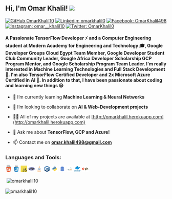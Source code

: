 ## Hi, I'm Omar Khalil! <img src="https://media.giphy.com/media/hvRJCLFzcasrR4ia7z/giphy.gif" width="28">

[![GitHub OmarKhalil10](https://img.shields.io/github/followers/OmarKhalil10?label=follow&style=social)](https://github.com/OmarKhalil10)
[![Linkedin: omarkhalil0](https://img.shields.io/badge/-omarkhalil0-blue?style=flat-square&logo=Linkedin&logoColor=white&link=https://www.linkedin.com/in/omarkhalil0/)](https://www.linkedin.com/in/omarkhalil0/)
[![Facebook: OmarKhalil498](https://img.shields.io/badge/-OmarKhalil498-blue?style=flat-square&logo=Facebook&logoColor=white&link=https://www.facebook.com/OmarKhalil498/)](https://www.facebook.com/OmarKhalil498/)
[![Instagram: omar__khalil10](https://img.shields.io/badge/-omar__khalil10-bc2a8d?style=flat-square&logo=Instagram&logoColor=white&link=https://www.instagram.com/omar__khalil10/)](https://www.instagram.com/omar__khalil10/)
[![Twitter: OmarKhalil0](https://img.shields.io/twitter/follow/OmarKhalil0?style=social)](https://twitter.com/OmarKhalil0)

<h4 align="left">A Passionate TensorFlow Developer ⚡ and a Computer Engineering student at Modern Academy for Engineering and Technology 🎓, Google Developer Groups Cloud Egypt Team Member, Google Developer Student Club Community Leader, Google Africa Developer Scholarship GCP Program Mentor, and Google Scholarship Program Team Leader. I'm really interested in Machine Learning Technologies and Full Stack Development 🚀. I'm also TensorFlow Certified Developer and 2x Microsoft Azure Certified in AI 🤖. In addition to that, I have been passionate about coding and learning new things 😃</h4>

- 🔭 I’m currently learning **Machine Learning & Neural Networks**

- 👯 I’m looking to collaborate on **AI & Web-Development projects**

- 👨‍💻 All of my projects are available at [http://omarkhalil.herokuapp.com](http://omarkhalil.herokuapp.com)

- 💬 Ask me about **TensorFlow, GCP and Azure!**

- 📫 Contact me on **omar.khalil498@gmail.com**

<h3 align="left">Languages and Tools:</h3>

<code><img height="20" src="https://raw.githubusercontent.com/github/explore/80688e429a7d4ef2fca1e82350fe8e3517d3494d/topics/html/html.png"></code>
<code><img height="20" src="https://raw.githubusercontent.com/github/explore/80688e429a7d4ef2fca1e82350fe8e3517d3494d/topics/css/css.png"></code>
<code><img height="20" src="https://raw.githubusercontent.com/github/explore/80688e429a7d4ef2fca1e82350fe8e3517d3494d/topics/javascript/javascript.png"></code>
<code><img height="20" src="https://raw.githubusercontent.com/github/explore/80688e429a7d4ef2fca1e82350fe8e3517d3494d/topics/php/php.png"></code>
<code><img height="20" src="https://raw.githubusercontent.com/github/explore/80688e429a7d4ef2fca1e82350fe8e3517d3494d/topics/java/java.png"></code>
<code><img height="20" src="https://raw.githubusercontent.com/github/explore/80688e429a7d4ef2fca1e82350fe8e3517d3494d/topics/cpp/cpp.png"></code>
<code><img height="20" src="https://raw.githubusercontent.com/github/explore/80688e429a7d4ef2fca1e82350fe8e3517d3494d/topics/python/python.png"></code>
<code><img height="20" src="https://raw.githubusercontent.com/github/explore/80688e429a7d4ef2fca1e82350fe8e3517d3494d/topics/sql/sql.png"></code>
<code><img height="20" src="https://raw.githubusercontent.com/github/explore/80688e429a7d4ef2fca1e82350fe8e3517d3494d/topics/mysql/mysql.png"></code>
<code><img height="20" src="https://raw.githubusercontent.com/github/explore/80688e429a7d4ef2fca1e82350fe8e3517d3494d/topics/docker/docker.png"></code>
<code><img height="20" src="https://raw.githubusercontent.com/github/explore/80688e429a7d4ef2fca1e82350fe8e3517d3494d/topics/git/git.png"></code>

<p>&nbsp;<img align="center" src="https://github-readme-stats.vercel.app/api?username=omarkhalil10&show_icons=true&locale=en" alt="omarkhalil10" /></p>

<p><img align="center" src="https://github-readme-streak-stats.herokuapp.com/?user=omarkhalil10&" alt="omarkhalil10" /></p>
